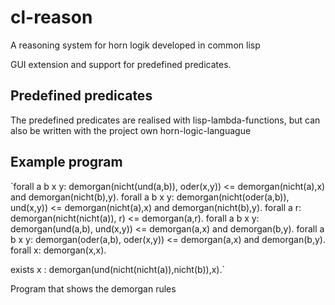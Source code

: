 # cl-reason
A reasoning system for horn logik developed in common lisp

GUI extension and support for predefined predicates.

## Predefined predicates
The predefined predicates are realised with lisp-lambda-functions, but can also be written with the project own horn-logic-languague


## Example program

 `forall a b x y: demorgan(nicht(und(a,b)), oder(x,y)) <= demorgan(nicht(a),x) and demorgan(nicht(b),y).
 forall a b x y: demorgan(nicht(oder(a,b)), und(x,y)) <= demorgan(nicht(a),x) and demorgan(nicht(b),y).
 forall a r: demorgan(nicht(nicht(a)), r) <= demorgan(a,r).
 forall a b x y: demorgan(und(a,b), und(x,y)) <= demorgan(a,x) and demorgan(b,y).
 forall a b x y: demorgan(oder(a,b), oder(x,y)) <= demorgan(a,x) and demorgan(b,y).
 forall x: demorgan(x,x).

 exists x : demorgan(und(nicht(nicht(a)),nicht(b)),x).`

Program that shows the demorgan rules

